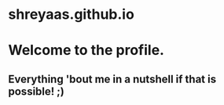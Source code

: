 # shreyaas.github.io
# Welcome to the profile.

## Everything 'bout me in a nutshell if that is possible! ;)